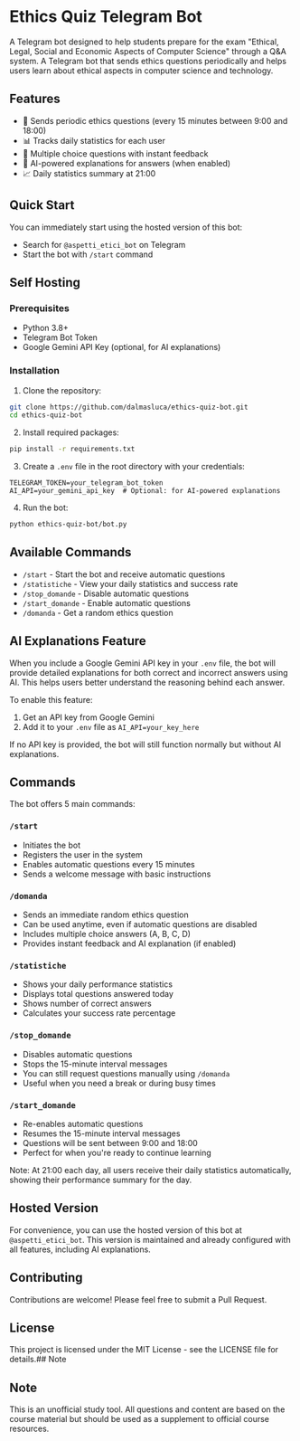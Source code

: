 # Ethics Quiz Telegram Bot

A Telegram bot designed to help students prepare for the exam "Ethical, Legal, Social and Economic Aspects of Computer Science" through a Q&A system.
A Telegram bot that sends ethics questions periodically and helps users learn about ethical aspects in computer science and technology.

## Features

- 🤖 Sends periodic ethics questions (every 15 minutes between 9:00 and 18:00)
- 📊 Tracks daily statistics for each user
- 🎯 Multiple choice questions with instant feedback
- 🧠 AI-powered explanations for answers (when enabled)
- 📈 Daily statistics summary at 21:00

## Quick Start

You can immediately start using the hosted version of this bot:
- Search for `@aspetti_etici_bot` on Telegram
- Start the bot with `/start` command

## Self Hosting

### Prerequisites

- Python 3.8+
- Telegram Bot Token
- Google Gemini API Key (optional, for AI explanations)

### Installation

1. Clone the repository:
```bash
git clone https://github.com/dalmasluca/ethics-quiz-bot.git
cd ethics-quiz-bot
```

2. Install required packages:
```bash
pip install -r requirements.txt
```

3. Create a `.env` file in the root directory with your credentials:
```
TELEGRAM_TOKEN=your_telegram_bot_token
AI_API=your_gemini_api_key  # Optional: for AI-powered explanations
```

4. Run the bot:
```bash
python ethics-quiz-bot/bot.py
```

## Available Commands

- `/start` - Start the bot and receive automatic questions
- `/statistiche` - View your daily statistics and success rate
- `/stop_domande` - Disable automatic questions
- `/start_domande` - Enable automatic questions
- `/domanda` - Get a random ethics question

## AI Explanations Feature

When you include a Google Gemini API key in your `.env` file, the bot will provide detailed explanations for both correct and incorrect answers using AI. This helps users better understand the reasoning behind each answer.

To enable this feature:
1. Get an API key from Google Gemini
2. Add it to your `.env` file as `AI_API=your_key_here`

If no API key is provided, the bot will still function normally but without AI explanations.

## Commands

The bot offers 5 main commands:

### `/start`
- Initiates the bot
- Registers the user in the system
- Enables automatic questions every 15 minutes
- Sends a welcome message with basic instructions

### `/domanda`
- Sends an immediate random ethics question
- Can be used anytime, even if automatic questions are disabled
- Includes multiple choice answers (A, B, C, D)
- Provides instant feedback and AI explanation (if enabled)

### `/statistiche`
- Shows your daily performance statistics
- Displays total questions answered today
- Shows number of correct answers
- Calculates your success rate percentage

### `/stop_domande`
- Disables automatic questions
- Stops the 15-minute interval messages
- You can still request questions manually using `/domanda`
- Useful when you need a break or during busy times

### `/start_domande`
- Re-enables automatic questions
- Resumes the 15-minute interval messages
- Questions will be sent between 9:00 and 18:00
- Perfect for when you're ready to continue learning

Note: At 21:00 each day, all users receive their daily statistics automatically, showing their performance summary for the day.

## Hosted Version

For convenience, you can use the hosted version of this bot at `@aspetti_etici_bot`. This version is maintained and already configured with all features, including AI explanations.

## Contributing

Contributions are welcome! Please feel free to submit a Pull Request.

## License

This project is licensed under the MIT License - see the LICENSE file for details.## Note

## Note

This is an unofficial study tool. All questions and content are based on the course material but should be used as a supplement to official course resources.
